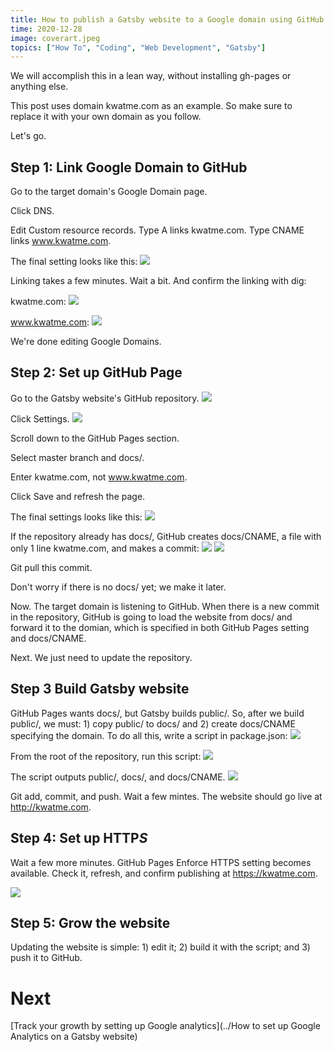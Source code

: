```yaml
---
title: How to publish a Gatsby website to a Google domain using GitHub Pages
time: 2020-12-28
image: coverart.jpeg
topics: ["How To", "Coding", "Web Development", "Gatsby"]
---
```


We will accomplish this in a lean way, without installing gh-pages or anything else.

This post uses domain kwatme.com as an example.
So make sure to replace it with your own domain as you follow.

Let's go.

## Step 1: Link Google Domain to GitHub

Go to the target domain's Google Domain page.

Click DNS.

Edit Custom resource records.
Type A links kwatme.com.
Type CNAME links www.kwatme.com.

The final setting looks like this:
![](image/1.png)

Linking takes a few minutes.
Wait a bit.
And confirm the linking with dig:

kwatme.com:
![](image/2.png)

www.kwatme.com:
![](image/3.png)

We're done editing Google Domains.

## Step 2: Set up GitHub Page

Go to the Gatsby website's GitHub repository.
![](image/4.png)

Click Settings.
![](image/5.png)

Scroll down to the GitHub Pages section.

Select master branch and docs/.

Enter kwatme.com, not www.kwatme.com.

Click Save and refresh the page.

The final settings looks like this:
![](image/6.png)

If the repository already has docs/, GitHub creates docs/CNAME, a file with only 1 line kwatme.com, and makes a commit:
![](image/7.png)
![](image/8.png)

Git pull this commit.

Don't worry if there is no docs/ yet; we make it later.

Now.
The target domain is listening to GitHub.
When there is a new commit in the repository, GitHub is going to load the website from docs/ and forward it to the domian, which is specified in both GitHub Pages setting and docs/CNAME.

Next.
We just need to update the repository.

## Step 3 Build Gatsby website

GitHub Pages wants docs/, but Gatsby builds public/.
So, after we build public/, we must: 1) copy public/ to docs/ and 2) create docs/CNAME specifying the domain.
To do all this, write a script in package.json:
![](image/9.png)

From the root of the repository, run this script:
![](image/10.png)

The script outputs public/, docs/, and docs/CNAME.
![](image/11.png)

Git add, commit, and push.
Wait a few mintes.
The website should go live at http://kwatme.com.

## Step 4: Set up HTTP*S*

Wait a few more minutes.
GitHub Pages Enforce HTTPS setting becomes available.
Check it, refresh, and confirm publishing at https://kwatme.com.

![](image/12.png)

## Step 5: Grow the website

Updating the website is simple: 1) edit it; 2) build it with the script; and 3) push it to GitHub.

# Next

[Track your growth by setting up Google analytics](../How to set up Google Analytics on a Gatsby website)
